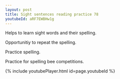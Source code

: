 ```yaml
---
layout: post
title: Sight sentences reading practice 78
youtubeId: aRF7EWBHw1g
---
```

 
 
Helps to learn sight words and their spelling.

Opportunitiy to repeat the spelling. 

Practice spelling. 
 
Practice for spelling bee competitions. 
 
{% include youtubePlayer.html id=page.youtubeId %}
 
 
